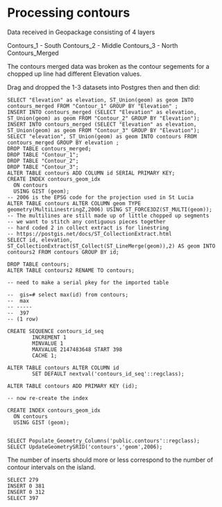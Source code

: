 # Processing contours

Data received in Geopackage consisting of 4 layers

Contours_1 - South
Contours_2 - Middle
Contours_3 - North
Contours_Merged

The contours merged data was broken as the contour 
segements for a chopped up line had different Elevation values.

Drag and dropped the 1-3 datasets into Postgres then and then did:

```
SELECT "Elevation" as elevation, ST_Union(geom) as geom INTO contours_merged FROM "Contour_1" GROUP BY "Elevation" ;
INSERT INTO contours_merged (SELECT "Elevation" as elevation, ST_Union(geom) as geom FROM "Contour_2" GROUP BY "Elevation");
INSERT INTO contours_merged (SELECT "Elevation" as elevation, ST_Union(geom) as geom FROM "Contour_3" GROUP BY "Elevation");
SELECT "elevation", ST_Union(geom) as geom INTO contours FROM contours_merged GROUP BY elevation ;
DROP TABLE contours_merged;
DROP TABLE "Contour_1";
DROP TABLE "Contour_2";
DROP TABLE "Contour_3";
ALTER TABLE contours ADD COLUMN id SERIAL PRIMARY KEY;
CREATE INDEX contours_geom_idx
  ON contours
  USING GIST (geom);
-- 2006 is the EPSG code for the projection used in St Lucia
ALTER TABLE contours ALTER COLUMN geom TYPE geometry(MultiLinestringZ,2006) USING ST_FORCE3DZ(ST_MULTI(geom));
-- The multilines are still made up of little chopped up segments
-- we want to stitch any contiguous pieces together
-- hard coded 2 in collect extract is for linestring
-- https://postgis.net/docs/ST_CollectionExtract.html
SELECT id, elevation, ST_CollectionExtract(ST_Collect(ST_LineMerge(geom)),2) AS geom INTO contours2 FROM contours GROUP BY id;

DROP TABLE contours;
ALTER TABLE contours2 RENAME TO contours;

-- need to make a serial pkey for the imported table

--  gis=# select max(id) from contours;
--  max 
-- -----
--  397
-- (1 row)

CREATE SEQUENCE contours_id_seq
        INCREMENT 1
        MINVALUE 1
        MAXVALUE 2147483648 START 398
        CACHE 1;

ALTER TABLE contours ALTER COLUMN id
        SET DEFAULT nextval('contours_id_seq'::regclass);

ALTER TABLE contours ADD PRIMARY KEY (id);

-- now re-create the index

CREATE INDEX contours_geom_idx
  ON contours
  USING GIST (geom);


SELECT Populate_Geometry_Columns('public.contours'::regclass);
SELECT UpdateGeometrySRID('contours','geom',2006);
```

The number of inserts should more or less correspond to the number of contour intervals on the island.

```
SELECT 279
INSERT 0 381
INSERT 0 312
SELECT 397
```


